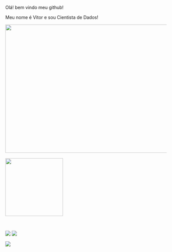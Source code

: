Olá! bem vindo meu github!

Meu nome é Vitor e sou Cientista de Dados!

<div>
  <img height="400em" width = "1000em" src="https://github-readme-stats.vercel.app/api/top-langs/?username=vitorpbarbosa7&langs_count=10&theme=dracula&hide=sas"/>
  </div>
  <br>
 <div>
  <a href="https://github.com/vitorpbarbosa7">
  <img height="180em" src="https://github-readme-stats.vercel.app/api?username=vitorpbarbosa7&show_icons=true&theme=dracula&include_all_commits=true&count_private=true"/> 
<div style="display: inline_block"><br>
  
  ##
 
<div> 
   <a href="https://www.linkedin.com/in/vitorpbarbosa7" target="_blank"><img src="https://img.shields.io/badge/-LinkedIn-%230077B5?style=for-the-badge&logo=linkedin&logoColor=white" target="_blank"></a> 
  <a href = "mailto:vitorpbarbosa7@gmail.com"><img src="https://img.shields.io/badge/-Gmail-%23333?style=for-the-badge&logo=gmail&logoColor=white" target="_blank"></a>
</div>

![](https://komarev.com/ghpvc/?username=vitorpbarbosa7)
